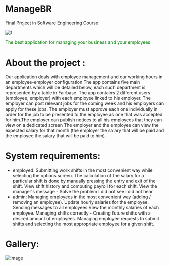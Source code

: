 # ManageBR
Final Project in Software Engineering Course 

![1](https://user-images.githubusercontent.com/73976733/148701347-bdf26207-b23a-4231-bbb5-303cd2492622.gif)

<span style="color: green "> The best application for managing your business and your employees </span>

# About the project :
Our application deals with employee management and our working hours in an employee-employer configuration
The app contains five main departments which will be detailed below, each such department is represented by a table in Fairbase. The app contains 2 different users (employee, employer) with each employee linked to his employer. The employer can post relevant jobs for the coming week and his employers can apply for these jobs. The employer must approve each one individually in order for the job to be presented to the employee as one that was accepted for him.The employer can publish notices to all his employees that they can view on a dedicated screen
The employer and the employee can view the expected salary for that month (the employer the salary that will be paid and the employee the salary that will be paid to him).
# System requirements:
* employed:
Submitting work shifts in the most convenient way while selecting the options screen.
The calculation of the salary for a particular shift is done by manually pressing the entry and exit of the shift.
View shift history and computing payroll for each shift.
View the manager's message - Solve the problem I did not see I did not hear.
* admin:
Managing employees in the most convenient way (adding / removing an employee).
Update hourly salaries for the employee.
Sending messages to all employees
View the monthly salaries of each employee.
Managing shifts correctly -
Creating future shifts with a desired amount of employees.
Managing employee requests to submit shifts and selecting the most appropriate employee for a given shift.
# Gallery:
![image](https://user-images.githubusercontent.com/73976733/148701592-23b27063-a996-4e63-b508-f94f77021406.png)










